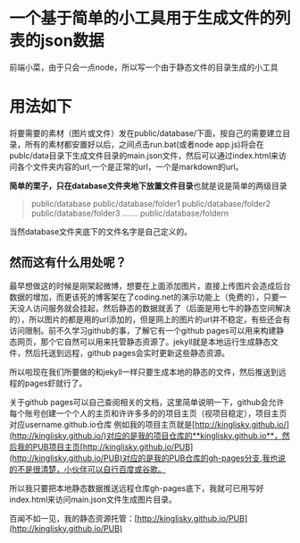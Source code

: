 # 一个基于简单的小工具用于生成文件的列表的json数据

前端小菜，由于只会一点node，所以写一个由于静态文件的目录生成的小工具


# 用法如下

将要需要的素材（图片或文件）发在public/database/下面，按自己的需要建立目录，所有的素材都安置好以后，之间点击run.bat(或者node app.js)将会在publc/data目录下生成文件目录的main.json文件，然后可以通过index.html来访问各个文件夹内容的url,一个是正常的url，一个是markdown的url。

**简单的栗子，只在database文件夹地下放置文件目录**也就是说是简单的两级目录


>public/database
>public/database/folder1
>public/database/folder2
>public/database/folder3
>.......
>public/database/foldern




当然database文件夹底下的文件名字是自己定义的。


## 然而这有什么用处呢？

最早想做这的时候是刚架起微博，想要在上面添加图片，直接上传图片会造成后台数据的增加，而更该死的博客架在了coding.net的演示功能上（免费的），只要一天没人访问服务就会挂起，然后静态的数据就丢了（后面是用七牛的静态空间解决的），所以图片的都是用的url添加的，但是网上的图片的url并不稳定，有些还会有访问限制。前不久学习github的事，了解它有一个github pages可以用来构建静态网页，那个它自然可以用来托管静态资源了。jekyll就是本地运行生成静态文件，然后托送到远程，github pages会实时更新这些静态资源。


所以啦现在我们所要做的和jekyll一样只要生成本地的静态的文件，然后推送到远程的pages虾就行了。

关于github pages可以自己查阅相关的文档，这里简单说明一下，github会允许每个账号创建一个个人的主页和许许多多的的项目主页（视项目稳定），项目主页对应username.github.io仓库 例如我的项目主页就是[http://kinglisky.github.io/](http://kinglisky.github.io/)对应的是我的项目仓库的**kinglisky.github.io**，然后我的PUB项目主页[http://kinglisky.github.io/PUB](http://kinglisky.github.io/PUB)对应的是我的PUB仓库的gh-pages分支,我也说的不是很清楚，小伙伴可以自行百度或谷歌。

所以我只要把本地静态数据推送远程仓库gh-pages底下，我就可已用写好index.html来访问main.json文件生成图片目录。

百闻不如一见，我的静态资源托管：[http://kinglisky.github.io/PUB](http://kinglisky.github.io/PUB)


